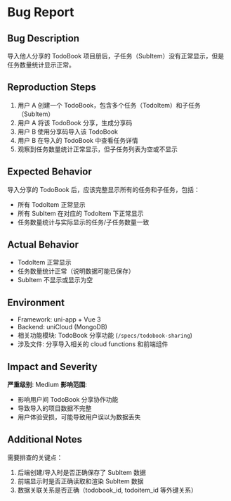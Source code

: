 # Bug Report

## Bug Description
导入他人分享的 TodoBook 项目册后，子任务（SubItem）没有正常显示，但是任务数量统计显示正常。

## Reproduction Steps
1. 用户 A 创建一个 TodoBook，包含多个任务（TodoItem）和子任务（SubItem）
2. 用户 A 将该 TodoBook 分享，生成分享码
3. 用户 B 使用分享码导入该 TodoBook 
4. 用户 B 在导入的 TodoBook 中查看任务详情
5. 观察到任务数量统计正常显示，但子任务列表为空或不显示

## Expected Behavior
导入分享的 TodoBook 后，应该完整显示所有的任务和子任务，包括：
- 所有 TodoItem 正常显示
- 所有 SubItem 在对应的 TodoItem 下正常显示
- 任务数量统计与实际显示的任务/子任务数量一致

## Actual Behavior
- TodoItem 正常显示
- 任务数量统计正常（说明数据可能已保存）
- SubItem 不显示或显示为空

## Environment
- Framework: uni-app + Vue 3
- Backend: uniCloud (MongoDB)
- 相关功能模块: TodoBook 分享功能 (`/specs/todobook-sharing`)
- 涉及文件: 分享导入相关的 cloud functions 和前端组件

## Impact and Severity
**严重级别**: Medium
**影响范围**: 
- 影响用户间 TodoBook 分享协作功能
- 导致导入的项目数据不完整
- 用户体验受损，可能导致用户误以为数据丢失

## Additional Notes
需要排查的关键点：
1. 后端创建/导入时是否正确保存了 SubItem 数据
2. 前端显示时是否正确读取和渲染 SubItem 数据
3. 数据关联关系是否正确（todobook_id, todoitem_id 等外键关系）